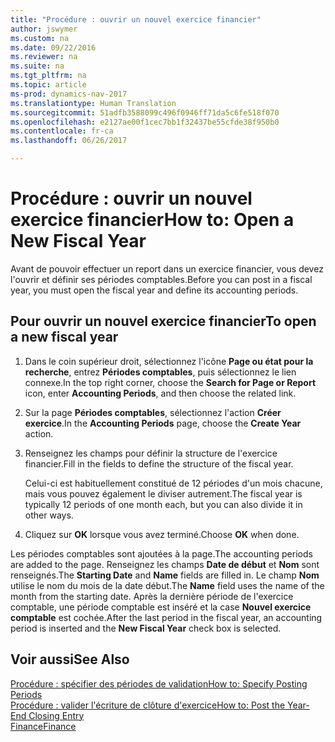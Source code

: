 ```yaml
---
title: "Procédure : ouvrir un nouvel exercice financier"
author: jswymer
ms.custom: na
ms.date: 09/22/2016
ms.reviewer: na
ms.suite: na
ms.tgt_pltfrm: na
ms.topic: article
ms-prod: dynamics-nav-2017
ms.translationtype: Human Translation
ms.sourcegitcommit: 51adfb3588099c496f0946ff71da5c6fe518f070
ms.openlocfilehash: e2127ae00f1cec7bb1f32437be55cfde38f950b0
ms.contentlocale: fr-ca
ms.lasthandoff: 06/26/2017

---
```


# <a name="how-to-open-a-new-fiscal-year"></a><span data-ttu-id="44cd3-102">Procédure : ouvrir un nouvel exercice financier</span><span class="sxs-lookup"><span data-stu-id="44cd3-102">How to: Open a New Fiscal Year</span></span>
<span data-ttu-id="44cd3-103">Avant de pouvoir effectuer un report dans un exercice financier, vous devez l'ouvrir et définir ses périodes comptables.</span><span class="sxs-lookup"><span data-stu-id="44cd3-103">Before you can post in a fiscal year, you must open the fiscal year and define its accounting periods.</span></span>

## <a name="to-open-a-new-fiscal-year"></a><span data-ttu-id="44cd3-104">Pour ouvrir un nouvel exercice financier</span><span class="sxs-lookup"><span data-stu-id="44cd3-104">To open a new fiscal year</span></span>
1. <span data-ttu-id="44cd3-105">Dans le coin supérieur droit, sélectionnez l'icône **Page ou état pour la recherche**, entrez **Périodes comptables**, puis sélectionnez le lien connexe.</span><span class="sxs-lookup"><span data-stu-id="44cd3-105">In the top right corner, choose the **Search for Page or Report** icon, enter **Accounting Periods**, and then choose the related link.</span></span>
2. <span data-ttu-id="44cd3-106">Sur la page **Périodes comptables**, sélectionnez l'action **Créer exercice**.</span><span class="sxs-lookup"><span data-stu-id="44cd3-106">In the **Accounting Periods** page, choose the **Create Year** action.</span></span>
3. <span data-ttu-id="44cd3-107">Renseignez les champs pour définir la structure de l'exercice financier.</span><span class="sxs-lookup"><span data-stu-id="44cd3-107">Fill in the fields to define the structure of the fiscal year.</span></span>

    <span data-ttu-id="44cd3-108">Celui-ci est habituellement constitué de 12 périodes d'un mois chacune, mais vous pouvez également le diviser autrement.</span><span class="sxs-lookup"><span data-stu-id="44cd3-108">The fiscal year is typically 12 periods of one month each, but you can also divide it in other ways.</span></span>
4. <span data-ttu-id="44cd3-109">Cliquez sur **OK** lorsque vous avez terminé.</span><span class="sxs-lookup"><span data-stu-id="44cd3-109">Choose **OK** when done.</span></span>

<span data-ttu-id="44cd3-110">Les périodes comptables sont ajoutées à la page.</span><span class="sxs-lookup"><span data-stu-id="44cd3-110">The accounting periods are added to the page.</span></span> <span data-ttu-id="44cd3-111">Renseignez les champs **Date de début** et **Nom** sont renseignés.</span><span class="sxs-lookup"><span data-stu-id="44cd3-111">The **Starting Date** and **Name** fields are filled in.</span></span> <span data-ttu-id="44cd3-112">Le champ **Nom** utilise le nom du mois de la date début.</span><span class="sxs-lookup"><span data-stu-id="44cd3-112">The **Name** field uses the name of the month from the starting date.</span></span> <span data-ttu-id="44cd3-113">Après la dernière période de l'exercice comptable, une période comptable est inséré et la case **Nouvel exercice comptable** est cochée.</span><span class="sxs-lookup"><span data-stu-id="44cd3-113">After the last period in the fiscal year, an accounting period is inserted and the **New Fiscal Year** check box is selected.</span></span>


## <a name="see-also"></a><span data-ttu-id="44cd3-114">Voir aussi</span><span class="sxs-lookup"><span data-stu-id="44cd3-114">See Also</span></span>
[<span data-ttu-id="44cd3-115">Procédure : spécifier des périodes de validation</span><span class="sxs-lookup"><span data-stu-id="44cd3-115">How to: Specify Posting Periods</span></span>](finance-setup-how-specify-posting-periods.md)  
[<span data-ttu-id="44cd3-116">Procédure : valider l'écriture de clôture d'exercice</span><span class="sxs-lookup"><span data-stu-id="44cd3-116">How to: Post the Year-End Closing Entry</span></span>](year-how-post-year-end-close-entry.md)  
[<span data-ttu-id="44cd3-117">Finance</span><span class="sxs-lookup"><span data-stu-id="44cd3-117">Finance</span></span>](finance-setup.md)  

